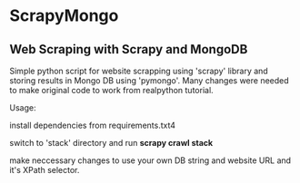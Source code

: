 # ScrapyMongo

## Web Scraping with Scrapy and MongoDB

Simple python script for website scrapping using 'scrapy' library and storing results in Mongo DB using 'pymongo'.
Many changes were needed to make original code to work from realpython tutorial.

Usage:

  install dependencies from requirements.txt4

  switch to 'stack' directory and run **scrapy crawl stack**

  make neccessary changes to use your own DB string and website URL and it's XPath selector.
